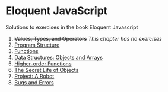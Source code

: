 # Eloquent JavaScript

Solutions to exercises in the book Eloquent Javascript

1. ~~Values, Types, and Operators~~ *This chapter has no exercises*
2. [Program Structure](./02-program-structure.md)
3. [Functions](./03-functions.md)
4. [Data Structures: Objects and Arrays](./04-data-structures.md)
5. [Higher-order Functions](./05-higher-order-functions.md)
6. [The Secret Life of Objects](./06-the-secret-life-of-objects.md)
7. [Project: A Robot](./07-project-a-robot.md)
8. [Bugs and Errors](./08-bugs-and-errors.md)
